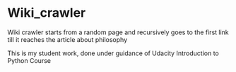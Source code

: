 # Wiki_crawler
Wiki crawler starts from a random page and recursively goes to the first link till it reaches the article about philosophy 

This is my student work, done under guidance of Udacity Introduction to Python Course

